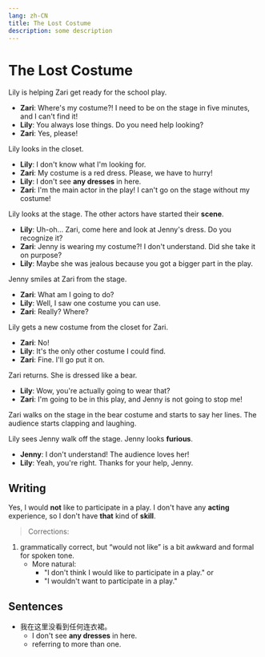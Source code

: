 ```yaml
---
lang: zh-CN
title: The Lost Costume
description: some description
---
```


# The Lost Costume

Lily is helping Zari get ready for the school play.

- **Zari**: Where's my costume?! I need to be on the stage in five minutes, and I can't find it!
- **Lily**: You always lose things. Do you need help looking?
- **Zari**: Yes, please!

Lily looks in the closet.

- **Lily**: I don't know what I'm looking for.
- **Zari**: My costume is a red dress. Please, we have to hurry!
- **Lily**: I don't see **any dresses** in here.
- **Zari**: I'm the main actor in the play! I can't go on the stage without my costume!

Lily looks at the stage. The other actors have started their **scene**.

- **Lily**: Uh-oh... Zari, come here and look at Jenny's dress. Do you recognize it?
- **Zari**: Jenny is wearing my costume?! I don't understand. Did she take it on purpose?
- **Lily**: Maybe she was jealous because you got a bigger part in the play.

Jenny smiles at Zari from the stage.

- **Zari**: What am I going to do?
- **Lily**: Well, I saw one costume you can use.
- **Zari**: Really? Where?

Lily gets a new costume from the closet for Zari.

- **Zari**: No!
- **Lily**: It's the only other costume I could find.
- **Zari**: Fine. I'll go put it on.

Zari returns. She is dressed like a bear.

- **Lily**: Wow, you're actually going to wear that?
- **Zari**: I'm going to be in this play, and Jenny is not going to stop me!

Zari walks on the stage in the bear costume and starts to say her lines. The audience starts clapping and laughing.

Lily sees Jenny walk off the stage. Jenny looks **furious**.

- **Jenny**: I don't understand! The audience loves her!
- **Lily**: Yeah, you're right. Thanks for your help, Jenny.

## Writing

Yes, I would **not** like to participate in a play. I don't have any **acting** experience, so I don't have **that** kind of **skill**.

> Corrections:

1. grammatically correct, but “would not like” is a bit awkward and formal for spoken tone.
   - More natural:
     - "I don't think I would like to participate in a play." or
     - "I wouldn't want to participate in a play."

## Sentences

- 我在这里没看到任何连衣裙。
  - I don't see **any dresses** in here.
  - referring to more than one.
